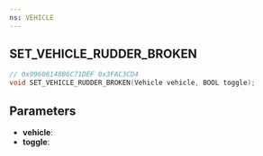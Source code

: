 ```yaml
---
ns: VEHICLE
---
```

## SET_VEHICLE_RUDDER_BROKEN

```c
// 0x09606148B6C71DEF 0x3FAC3CD4
void SET_VEHICLE_RUDDER_BROKEN(Vehicle vehicle, BOOL toggle);
```


## Parameters
* **vehicle**: 
* **toggle**:

